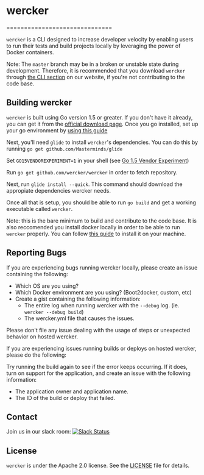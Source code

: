 # wercker
==============================

`wercker` is a CLI designed to increase developer velocity by enabling users to run their tests and build projects locally by leveraging the power of Docker containers.

Note: The `master` branch may be in a broken or unstable state during development. Therefore, it is recommended that you download `wercker` through [the CLI section](http://wercker.com/cli/)
on our website, if you're not contributing to the code base.

## Building wercker

`wercker` is built using Go version 1.5 or greater. If you don't have it already, you can get it from the [official download page](https://golang.org/dl/). Once you go installed, set up your go environment by [using this guide](https://golang.org/doc/code.html#Organization)

Next, you'll need `glide` to install `wercker`'s dependencies. You can do this by running `go get github.com/Masterminds/glide`

Set `GO15VENDOREXPERIMENT=1` in your shell (see [Go 1.5 Vendor Experiment](https://docs.google.com/document/d/1Bz5-UB7g2uPBdOx-rw5t9MxJwkfpx90cqG9AFL0JAYo/edit))

Run `go get github.com/wercker/wercker` in order to fetch repository.

Next, run `glide install --quick`. This command should download the appropiate dependencies wercker needs.

Once all that is setup, you should be able to run `go build` and get a working executable called `wercker`.

Note: this is the bare minimum to build and contribute to the code base. It is also reccomended you install docker locally in order to be able to run `wercker` properly. You can follow [this guide](https://docs.docker.com/engine/installation/) to install it on your machine.

## Reporting Bugs

If you are experiencing bugs running wercker locally, please create an issue
containing the following:

- Which OS are you using?
- Which Docker environment are you using? (Boot2docker, custom, etc)
- Create a gist containing the following information:
  - The entire log when running wercker with the `--debug` log. (ie. `wercker --debug build`)
  - The wercker.yml file that causes the issues.

Please don't file any issue dealing with the usage of steps or unexpected behavior on hosted wercker.

If you are experiencing issues running builds or deploys on hosted wercker,
please do the following:

Try running the build again to see if the error keeps occurring. If it does, turn
on support for the application, and create an issue with the following
information:

- The application owner and application name.
- The ID of the build or deploy that failed.

## Contact

Join us in our slack room: [![Slack Status](http://werckerpublicslack.herokuapp.com/badge.svg)](http://slack.wercker.com)

## License

`wercker` is under the Apache 2.0 license. See the [LICENSE](LICENSE) file for details.
